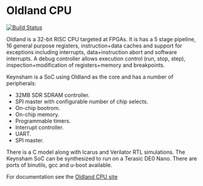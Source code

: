 Oldland CPU
===========

[![Build Status](https://travis-ci.org/jamieiles/oldland-cpu.svg?branch=master)](https://travis-ci.org/jamieiles/oldland-cpu)

Oldland is a 32-bit RISC CPU targeted at FPGAs.  It is has a 5 stage pipeline,
16 general purpose registers, instruction+data caches and support for
exceptions including interrupts, data+instruction abort and software
interrupts.  A debug controller allows execution control (run, stop, step),
inspection+modification of registers+memory and breakpoints.

Keynsham is a SoC using Oldland as the core and has a number of peripherals:

 - 32MB SDR SDRAM controller.
 - SPI master with configurable number of chip selects.
 - On-chip bootrom.
 - On-chip memory.
 - Programmable timers.
 - Interrupt controller.
 - UART.
 - SPI master.

There is a C model along with Icarus and Verilator RTL simulations.  The
Keynsham SoC can be synthesized to run on a Terasic DE0 Nano.  There are ports
of binutils, gcc and u-boot available.

For documentation see the [Oldland CPU site](http://jamieiles.github.io/oldland-cpu/)
